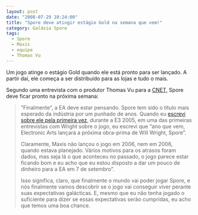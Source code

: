 ```yaml
---
layout: post
date: "2008-07-29 10:24:00"
title: "Spore deve atingir estágio Gold na semana que vem!"
category: Galáxia Spore
tags:
  - Spore
  - Maxis
  - equipe
  - Thomas Vu
---
```

Um jogo atinge o estágio Gold quando ele está pronto para ser lançado. A partir daí, ele começa a ser distribuído para as lojas e tudo o mais.

Segundo uma entrevista com o produtor Thomas Vu para a [CNET](http://news.cnet.com/8301-13772_3-10001691-52.html), Spore deve ficar pronto na próxima semana:

> “Finalmente”, a EA deve estar pensando. Spore tem sido o título mais esperado da indústria por um punhado de anos. Quando eu [escrevi sobre ele pela primeira vez](http://www.wired.com/gaming/hardware/news/2005/05/67581), durante a E3 2005, em uma das primeiras entrevistas com Wright sobre o jogo, eu escrevi que “ano que vem, Electronic Arts lançará a próxima obra-prima de Will Wright, Spore”.
>
> Claramente, Maxis não lançou o jogo em 2006, nem em 2006, quando estava planejado. Vários motivos para os atrasos foram dados, mas seja lá o que aconteceu no passado, o jogo parece estar ficando bom e eu acho que eu estou disposto a dar um pouco de dinheiro para a EA em 7 de setembro”.
>
> Isso significa, claro, que finalmente o mundo vai poder jogar Spore, e nós finalmente vamos descobrir se o jogo vai conseguir viver perante suas expectativas galácticas. E, mesmo que eu não tenha jogado o suficiente para dizer se essas expectativas serão cumpridas, eu acho que temos uma boa chance.
